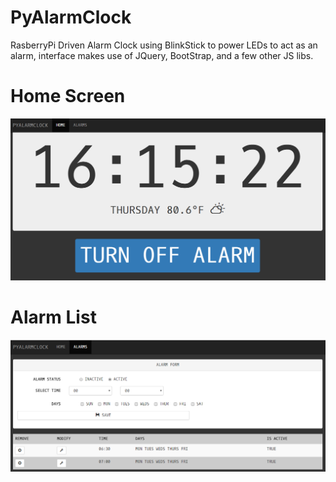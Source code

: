 # PyAlarmClock
RasberryPi Driven Alarm Clock using BlinkStick to power LEDs to act as an alarm, interface makes use of JQuery, BootStrap, and a few other JS libs.

# Home Screen
![Home Screen](https://raw.githubusercontent.com/bruceburge/PyAlarmClock/master/PYalarmClockHome.PNG)

# Alarm List
![Alarm List Screen](https://raw.githubusercontent.com/bruceburge/PyAlarmClock/master/PYalarmClockAlarmList.PNG)
